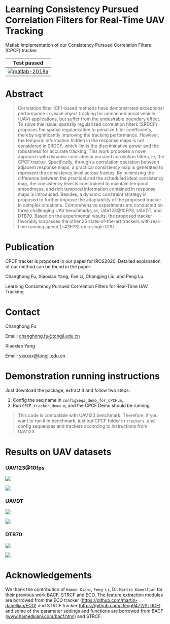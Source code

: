 # Learning Consistency Pursued Correlation Filters for Real-Time UAV Tracking

Matlab implementation of our Consistency Pursued Correlation Filters (CPCF) tracker.

| **Test passed**                                              |
| ------------------------------------------------------------ |
| [![matlab-2018a](https://img.shields.io/badge/matlab-2018a-yellow.svg)](https://www.mathworks.com/products/matlab.html) |


# Abstract 
>Correlation filter (CF)-based methods have demonstrated exceptional performance in visual object tracking for unmanned aerial vehicle (UAV) applications, but suffer from the undesirable boundary effect. To solve this issue, spatially regularized correlation filters (SRDCF) proposes the spatial regularization to penalize filter coefficients, thereby significantly improving the tracking performance. However, the temporal information hidden in the response maps is not considered in SRDCF, which limits the discriminative power and the robustness for accurate tracking. This work proposes a novel approach with dynamic consistency pursued correlation filters, ie, the CPCF tracker.  Specifically, through a correlation operation between adjacent response maps, a practical consistency map is generated to represent the consistency level across frames. By minimizing the difference between the practical and the scheduled ideal consistency map, the consistency level is constrained to maintain temporal smoothness, and rich temporal information contained in response maps is introduced. Besides, a dynamic constraint strategy is proposed to further improve the adaptability of the proposed tracker in complex situations. Comprehensive experiments are conducted on three challenging UAV benchmarks, ie, UAV123@10FPS, UAVDT, and DTB70. Based on the experimental results, the proposed tracker favorably surpasses the other 25 state-of-the-art trackers with real-time running speed (~43FPS) on a single CPU. 	
# Publication

CPCF tracker is proposed in our paper for IROS2020. Detailed explanation of our method can be found in the paper:

Changhong Fu, Xiaoxiao Yang, Fan Li, Changjing Liu, and Peng Lu.

Learning Consistency Pursued Correlation Filters for Real-Time UAV Tracking.

# Contact 
Changhong Fu

Email: changhong.fu@tongji.edu.cn

Xiaoxiao Yang

Email: yxxxxx@tongji.edu.cn

# Demonstration running instructions

Just download the package, extract it and follow two steps:
1. Config the seq name in `configSeqs_demo_for_CPCF.m`,
2. Run `CPCF_tracker_demo.m`, and the CPCF Demo should be running.

>This code is compatible with UAV123 benchmark. Therefore, if you want to run it in benchmark, just put CPCF folder in `trackers`, and config sequences and trackers according to instructions from UAV123. 

# Results on UAV datasets

### UAV123@10fps

![](./results/10fps_error_OPE.png)

![](./results/10fps_overlap_OPE.png)

### UAVDT

![](./results/UAVDT_error_OPE.png)

![](./results/UAVDT_overlap_OPE.png)

### DTB70

![](./results/DTB70_error_OPE.png)

![](./results/DTB70_overlap_OPE.png)



# Acknowledgements

We thank the contribution of `Hamed Kiani`, `Feng Li`, Dr. `Martin Danelljan` for their previous work BACF, STRCF and ECO. The feature extraction modules are borrowed from the ECO tracker (https://github.com/martin-danelljan/ECO) and STRCF tracker (https://github.com/lifeng9472/STRCF) and some of the parameter settings and functions are borrowed from BACF (www.hamedkiani.com/bacf.html) and STRCF.

